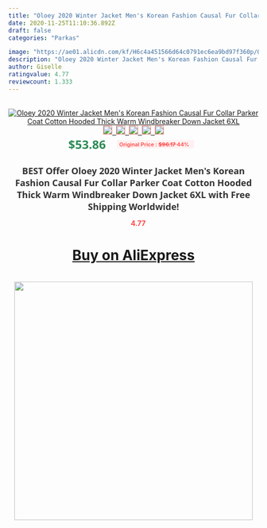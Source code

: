 ```yaml
---
title: "Oloey 2020 Winter Jacket Men's Korean Fashion Causal Fur Collar Parker Coat Cotton Hooded Thick Warm Windbreaker Down Jacket 6XL"
date: 2020-11-25T11:10:36.892Z
draft: false
categories: "Parkas"

image: "https://ae01.alicdn.com/kf/H6c4a451566d64c0791ec6ea9bd97f360p/Oloey-2020-Winter-Jacket-Men-s-Korean-Fashion-Causal-Fur-Collar-Parker-Coat-Cotton-Hooded-Thick.jpg"
description: "Oloey 2020 Winter Jacket Men's Korean Fashion Causal Fur Collar Parker Coat Cotton Hooded Thick Warm Windbreaker Down Jacket 6XL"
author: Giselle
ratingvalue: 4.77
reviewcount: 1.333
---
```

<br>
<div style="text-align: center;">
<a href="https://s.click.aliexpress.com/e/_ATRLO9" target="_blank" rel="nofollow noopener noreferrer"><img alt="Oloey 2020 Winter Jacket Men's Korean Fashion Causal Fur Collar Parker Coat Cotton Hooded Thick Warm Windbreaker Down Jacket 6XL" class="magnifier-image" src="https://ae01.alicdn.com/kf/H6c4a451566d64c0791ec6ea9bd97f360p/Oloey-2020-Winter-Jacket-Men-s-Korean-Fashion-Causal-Fur-Collar-Parker-Coat-Cotton-Hooded-Thick.jpg_640x640.jpg">
<br>
<img style="border:1px solid salmon" src="https://ae01.alicdn.com/kf/H6c4a451566d64c0791ec6ea9bd97f360p/Oloey-2020-Winter-Jacket-Men-s-Korean-Fashion-Causal-Fur-Collar-Parker-Coat-Cotton-Hooded-Thick.jpg_120x120.jpg">&nbsp;&nbsp;<img style="border:1px solid salmon" src="https://ae01.alicdn.com/kf/H26e11574fae94c9bbf90a87d0e27c87dg/Oloey-2020-Winter-Jacket-Men-s-Korean-Fashion-Causal-Fur-Collar-Parker-Coat-Cotton-Hooded-Thick.jpg_120x120.jpg">&nbsp;&nbsp;<img style="border:1px solid salmon" src="https://ae01.alicdn.com/kf/H5908124e8a35427082c5e505f275044bz/Oloey-2020-Winter-Jacket-Men-s-Korean-Fashion-Causal-Fur-Collar-Parker-Coat-Cotton-Hooded-Thick.jpg_120x120.jpg">&nbsp;&nbsp;<img style="border:1px solid salmon" src="https://ae01.alicdn.com/kf/H2b8785ca0133470b865224e5b3bb1b0aH/Oloey-2020-Winter-Jacket-Men-s-Korean-Fashion-Causal-Fur-Collar-Parker-Coat-Cotton-Hooded-Thick.jpg_120x120.jpg">&nbsp;&nbsp;<img style="border:1px solid salmon" src="https://ae01.alicdn.com/kf/H11dee7366fa143b7bc56eef3caadfa6bV/Oloey-2020-Winter-Jacket-Men-s-Korean-Fashion-Causal-Fur-Collar-Parker-Coat-Cotton-Hooded-Thick.jpg_120x120.jpg"></a></div><br0>
<div style="text-align: center;"><span style="background-color: white; border: 0px; box-sizing: border-box; color: seagreen; display: inline-block; font-family: &quot;open sans&quot; , &quot;arial&quot; , &quot;helvetica&quot; , sans-serif , &quot;heiti&quot;; font-size: 24px; font-stretch: inherit; font-weight: 700; line-height: inherit; margin: 0px 10px 0px 0px; padding: 0px; vertical-align: middle;">$53.86 </span>
<span style="background: rgb(255 , 241 , 241); border-radius: 3px; border: 0px; box-sizing: border-box; color: #ff4747; display: inline-block; font-family: inherit; font-size: 12px; font-stretch: inherit; font-style: inherit; font-variant: inherit; font-weight: 600; line-height: inherit; margin: 0px; padding: 2px 5px; transform: scale(0.9); vertical-align: middle;">Original Price : <b style="text-decoration: line-through;">$96.17 </b> 44%&nbsp;&nbsp;</span></div>
<h1 style="color: #333333; display: inline-block; font-family: &quot;open sans&quot; , &quot;arial&quot; , &quot;helvetica&quot; , sans-serif , &quot;heiti&quot;; font-size: 18px; font-stretch: inherit; font-weight: 700; text-align: center;">BEST Offer Oloey 2020 Winter Jacket Men's Korean Fashion Causal Fur Collar Parker Coat Cotton Hooded Thick Warm Windbreaker Down Jacket 6XL with Free Shipping Worldwide!</h1>
<div style="color: #ff4747; text-align: center;">
<img src="https://4.bp.blogspot.com/-M0ZcTcb-5uY/XleCXlxnR4I/AAAAAAAAAEc/OrjgMkXV1oMQFaCRZj5HQwOCBcu3w1FegCPcBGAYYCw/s1600/star.png" style="height: 15px;">&nbsp;<b>4.77</b></div>
<div class="button_cont" align="center"><a class="buynow_a" href="https://s.click.aliexpress.com/e/_ATRLO9" target="_blank" rel="nofollow noopener noreferrer"><H1>Buy on AliExpress</H1></a></div><br>
<div class="separator" style="clear: both; text-align: center;">
<img src="https://lh3.googleusercontent.com/-pTy5HemUv9M/XlePHvY0dAI/AAAAAAAAAE4/0nX5iRUoIWY8eMW9Dpxeirr157OZliDIgCLcBGAsYHQ/s1600/badge.gif" width="480">
</div>
